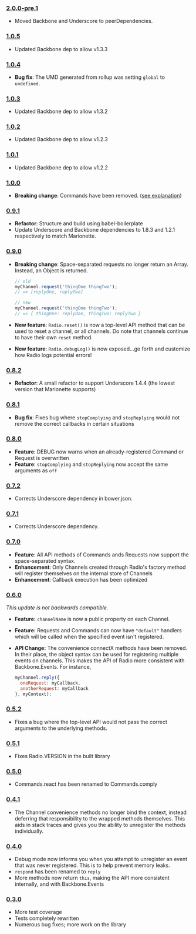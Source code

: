 ### [2.0.0-pre.1](https://github.com/marionettejs/backbone.radio/releases/tag/2.0.0-pre.1)

- Moved Backbone and Underscore to peerDependencies.

### [1.0.5](https://github.com/marionettejs/backbone.radio/releases/tag/1.0.5)

- Updated Backbone dep to allow v1.3.3

### [1.0.4](https://github.com/marionettejs/backbone.radio/releases/tag/1.0.4)

- **Bug fix**: The UMD generated from rollup was setting `global` to `undefined`.

### [1.0.3](https://github.com/marionettejs/backbone.radio/releases/tag/1.0.3)

- Updated Backbone dep to allow v1.3.2

### [1.0.2](https://github.com/marionettejs/backbone.radio/releases/tag/1.0.2)

- Updated Backbone dep to allow v1.2.3

### [1.0.1](https://github.com/marionettejs/backbone.radio/releases/tag/1.0.1)

- Updated Backbone dep to allow v1.2.2

### [1.0.0](https://github.com/jmeas/backbone.radio/releases/tag/v1.0.0)

- **Breaking change**: Commands have been removed. ([see explanation](https://github.com/marionettejs/backbone.radio/pull/221#issuecomment-104782925))

### [0.9.1](https://github.com/jmeas/backbone.radio/releases/tag/v0.9.1)

- **Refactor**: Structure and build using babel-boilerplate
- Update Underscore and Backbone dependencies to 1.8.3 and 1.2.1 respectively to match Marionette.

### [0.9.0](https://github.com/jmeas/backbone.radio/releases/tag/v0.9.0)

- **Breaking change**: Space-separated requests no longer return an Array. Instead, an Object is returned.
  ```js
  // old
  myChannel.request('thingOne thingTwo');
  // => [replyOne, replyTwo]

  // new
  myChannel.request('thingOne thingTwo');
  // => { thingOne: replyOne, thingTwo: replyTwo }
  ```

- **New feature**: `Radio.reset()` is now a top-level API method that can be used to reset a channel, or all channels. Do note that channels continue to have their own `reset` method.
- **New feature**: `Radio.debugLog()` is now exposed...go forth and customize how Radio logs potential errors!

### [0.8.2](https://github.com/jmeas/backbone.radio/releases/tag/v0.8.2)

- **Refactor**: A small refactor to support Underscore 1.4.4 (the lowest version that Marionette supports)

### [0.8.1](https://github.com/jmeas/backbone.radio/releases/tag/v0.8.1)

- **Bug fix**: Fixes bug where `stopComplying` and `stopReplying` would not remove the correct
  callbacks in certain situations

### [0.8.0](https://github.com/jmeas/backbone.radio/releases/tag/v0.8.0)

- **Feature**: DEBUG now warns when an already-registered Command or Request is overwritten
- **Feature**: `stopComplying` and `stopReplying` now accept the same arguments as `off`

### [0.7.2](https://github.com/jmeas/backbone.radio/releases/tag/v0.7.2)

- Corrects Underscore dependency in bower.json.

### [0.7.1](https://github.com/jmeas/backbone.radio/releases/tag/v0.7.1)

- Corrects Underscore dependency.

### [0.7.0](https://github.com/jmeas/backbone.radio/releases/tag/v0.7.0)

- **Feature**: All API methods of Commands ands Requests now support the space-separated syntax.
- **Enhancement**: Only Channels created through Radio's factory method will register themselves on the internal
  store of Channels
- **Enhancement**: Callback execution has been optimized

### [0.6.0](https://github.com/jmeas/backbone.radio/releases/tag/v0.6.0)

*This update is not backwards compatible.*

- **Feature:** `channelName` is now a public property on each Channel.
- **Feature:** Requests and Commands can now have `"default"` handlers which will be called when the specified event isn't registered.
- **API Change:** The convenience connectX methods have been removed. In their place, the object syntax can be used for registering
  multiple events on channels. This makes the API of Radio more consistent with Backbone.Events. For instance,

  ```js
  myChannel.reply({
    oneRequest: myCallback,
    anotherRequest: myCallback
  }, myContext);
  ```

### [0.5.2](https://github.com/jmeas/backbone.radio/releases/tag/v0.5.2)

- Fixes a bug where the top-level API would not pass the correct arguments to the underlying methods.

### [0.5.1](https://github.com/jmeas/backbone.radio/releases/tag/v0.5.1)

- Fixes Radio.VERSION in the built library

### [0.5.0](https://github.com/jmeas/backbone.radio/releases/tag/v0.5.0)

- Commands.react has been renamed to Commands.comply

### [0.4.1](https://github.com/jmeas/backbone.radio/releases/tag/v0.4.1)

- The Channel convenience methods no longer bind the context, instead deferring that
responsibility to the wrapped methods themselves. This aids in stack traces and gives you
the ability to unregister the methods individually.

### [0.4.0](https://github.com/jmeas/backbone.radio/releases/tag/v0.4.0)

- Debug mode now informs you when you attempt to unregister an event that was never registered. This is to help prevent memory leaks.
- `respond` has been renamed to `reply`
- More methods now return `this`, making the API more consistent internally, and with Backbone.Events

### [0.3.0](https://github.com/jmeas/backbone.radio/releases/tag/v0.3.0)

- More test coverage
- Tests completely rewritten
- Numerous bug fixes; more work on the library
